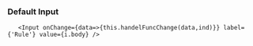    ### Default Input
     
       <Input onChange={data=>{this.handelFuncChange(data,ind)}} label={'Rule'} value={i.body} />
              

